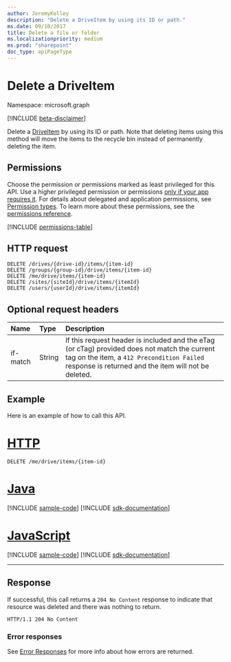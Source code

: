 ```yaml
---
author: JeremyKelley
description: "Delete a DriveItem by using its ID or path."
ms.date: 09/10/2017
title: Delete a file or folder
ms.localizationpriority: medium
ms.prod: "sharepoint"
doc_type: apiPageType
---
```

# Delete a DriveItem

Namespace: microsoft.graph

[!INCLUDE [beta-disclaimer](../../includes/beta-disclaimer.md)]

Delete a [DriveItem](../resources/driveitem.md) by using its ID or path.
Note that deleting items using this method will move the items to the recycle bin instead of permanently deleting the item.

## Permissions

Choose the permission or permissions marked as least privileged for this API. Use a higher privileged permission or permissions [only if your app requires it](/graph/permissions-overview#best-practices-for-using-microsoft-graph-permissions). For details about delegated and application permissions, see [Permission types](/graph/permissions-overview#permission-types). To learn more about these permissions, see the [permissions reference](/graph/permissions-reference).

<!-- { "blockType": "permissions", "name": "driveitem_delete" } -->
[!INCLUDE [permissions-table](../includes/permissions/driveitem-delete-permissions.md)]

## HTTP request

<!-- { "blockType": "ignored" } -->

```http
DELETE /drives/{drive-id}/items/{item-id}
DELETE /groups/{group-id}/drive/items/{item-id}
DELETE /me/drive/items/{item-id}
DELETE /sites/{siteId}/drive/items/{itemId}
DELETE /users/{userId}/drive/items/{itemId}
```

## Optional request headers

| Name          | Type   | Description                                                                                                                                                                                       |
|:--------------|:-------|:--------------------------------------------------------------------------------------------------------------------------------------------------------------------------------------------------|
| if-match      | String | If this request header is included and the eTag (or cTag) provided does not match the current tag on the item, a `412 Precondition Failed` response is returned and the item will not be deleted. |

## Example

Here is an example of how to call this API.


# [HTTP](#tab/http)
<!-- { "blockType": "request", "name": "delete-drive-item", "scopes": "files.readwrite" } -->

```http
DELETE /me/drive/items/{item-id}
```

# [Java](#tab/java)
[!INCLUDE [sample-code](../includes/snippets/java/delete-drive-item-java-snippets.md)]
[!INCLUDE [sdk-documentation](../includes/snippets/snippets-sdk-documentation-link.md)]

# [JavaScript](#tab/javascript)
[!INCLUDE [sample-code](../includes/snippets/javascript/delete-drive-item-javascript-snippets.md)]
[!INCLUDE [sdk-documentation](../includes/snippets/snippets-sdk-documentation-link.md)]

---

## Response

If successful, this call returns a `204 No Content` response to indicate that resource was deleted and there was nothing to return.

<!-- { "blockType": "response" } -->

```http
HTTP/1.1 204 No Content
```

### Error responses

See [Error Responses][error-response] for more info about
how errors are returned.

[error-response]: /graph/errors

<!--
{
  "type": "#page.annotation",
  "description": "Delete a DriveItem from a drive",
  "keywords": "delete,existing item,onedrive",
  "section": "documentation",
  "tocPath": "Items/Delete",
  "suppressions": [
  ]
}
-->


